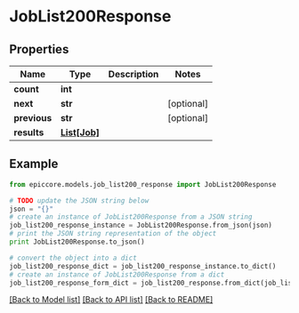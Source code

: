# JobList200Response


## Properties

Name | Type | Description | Notes
------------ | ------------- | ------------- | -------------
**count** | **int** |  | 
**next** | **str** |  | [optional] 
**previous** | **str** |  | [optional] 
**results** | [**List[Job]**](Job.md) |  | 

## Example

```python
from epiccore.models.job_list200_response import JobList200Response

# TODO update the JSON string below
json = "{}"
# create an instance of JobList200Response from a JSON string
job_list200_response_instance = JobList200Response.from_json(json)
# print the JSON string representation of the object
print JobList200Response.to_json()

# convert the object into a dict
job_list200_response_dict = job_list200_response_instance.to_dict()
# create an instance of JobList200Response from a dict
job_list200_response_form_dict = job_list200_response.from_dict(job_list200_response_dict)
```
[[Back to Model list]](../README.md#documentation-for-models) [[Back to API list]](../README.md#documentation-for-api-endpoints) [[Back to README]](../README.md)


